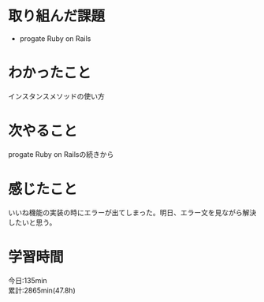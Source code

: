 # 取り組んだ課題  
- progate Ruby on Rails  
# わかったこと   
インスタンスメソッドの使い方
# 次やること
progate Ruby on Railsの続きから
# 感じたこと
いいね機能の実装の時にエラーが出てしまった。明日、エラー文を見ながら解決したいと思う。     
# 学習時間  
今日:135min  
累計:2865min(47.8h) 
